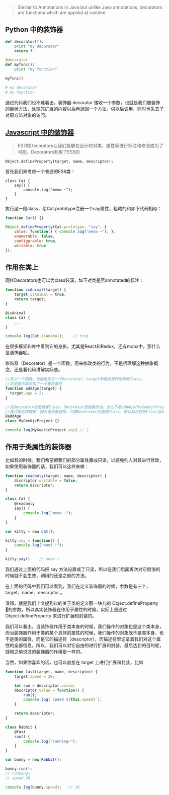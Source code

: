 > Similar to Annotations in Java but unlike Java annotations, decorators are functions which are applied at runtime.

## Python 中的装饰器
```py
def decorator(f):
    print "my decorator"
    return f

@decorator
def myfunc():
    print "my function"

myfunc()

# my decorator
# my function
```
通过代码我们也不难看出，装饰器 decorator 接收一个参数，也就是我们被装饰的目标方法，处理完扩展的内容以后再返回一个方法，供以后调用，同时也失去了对原方法对象的访问。

## [Javascript 中的装饰器](https://aotu.io/notes/2016/10/24/decorator/index.html)

> ES7的Decorators让我们能够在设计时对类、属性等进行标注和修改成为了可能。Decorators利用了ES5的

```
Object.defineProperty(target, name, descriptor);
```


首先我们来考虑一个普通的ES6类：
```
class Cat {
    say() {
        console.log("meow ~");
    }
}
```
执行这一段class，给Cat.prototype注册一个say属性，粗略的和如下代码相似：

```js
function Cat() {}

Object.defineProperty(Cat.prototype, "say", {
    value: function() { console.log("meow ~"); },
    enumerable: false,
    configurable: true,
    writable: true
});
```

## 作用在类上
同样Decorators也可以为class装潢，如下对类是否annotated的标注：
```js
function isAnimal(target) {
    target.isAnimal = true;
  	return target;
}

@isAnimal
class Cat {
    ...
}

console.log(Cat.isAnimal);    // true
```

在很多框架和库中看到它的身影，尤其是React和Redux，还有mobx中，那什么是装饰器呢。

修饰器（Decorator）是一个函数，用来修改类的行为。不是很理解这种抽象概念，还是看代码讲解实际些。
```js
//定义一个函数，也就是定义一个Decorator，target参数就是传进来的Class。
//这里是为类添加了一个静态属性
function addAge(target) {
  target.age = 2;
}

//在Decorator后面跟着Class，Decorator是函数的话，怎么不是addAge(MyGeekjcProject)这样写呢？
//我只能这样理解：因为语法就这样，只要Decorator后面是Class，默认就已经把Class当成参数隐形传进Decorator了(就是所谓的语法糖)。
@addAge
class MyGeekjcProject {}

console.log(MyGeekjcProject.age) // 2
```

## 作用于类属性的装饰器
比如有的时候，我们希望把我们的部分属性置成只读，以避免别人对其进行修改，如果使用装饰器的话，我们可以这样来做：
```js
function readonly(target, name, descriptor) {
    discriptor.writable = false;
    return discriptor;
}

class Cat {
    @readonly
    say() {
        console.log("meow ~");
    }
}

var kitty = new Cat();

kitty.say = function() {
    console.log("woof !");
}

kitty.say()    // meow ~
```
我们通过上面的代码把 say 方法设置成了只读，所以在我们后面再次对它赋值的时候就不会生效，调用的还是之前的方法。

在上面的代码中我们可以看到，我们在定义装饰器的时候，参数是有三个，target、name、descriptor 。

没错，就是我们上文提到过的关于类的定义那一块儿的 Object.defineProperty 的参数，所以其实装饰器在作用于属性的时候，实际上是通过 Object.defineProperty 来进行扩展和封装的。

我们可以看出，当装饰器作用于类本身的时候，我们操作的对象也是这个类本身，而当装饰器作用于类的某个具体的属性的时候，我们操作的对象既不是类本身，也不是类的属性，而是它的描述符（descriptor），而描述符里记录着我们对这个属性的全部信息，所以，我们可以对它自由的进行扩展和封装，最后达到的目的呢，就和之前说过的装饰器的作用是一样的。

当然，如果你喜欢的话，也可以直接在 target 上进行扩展和封装，比如
```js
function fast(target, name, descriptor) {
    target.speed = 20;

    let run = descriptor.value;
    descriptor.value = function() {
        run();
        console.log(`speed ${this.speed}`);
    }

    return descriptor;
}

class Rabbit {
    @fast
    run() {
        console.log("running~");
    }
}

var bunny = new Rabbit();

bunny.run();
// running~
// speed 20

console.log(bunny.speed);   // 20
```


